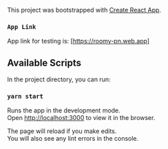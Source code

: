 This project was bootstrapped with [Create React App](https://github.com/facebook/create-react-app).

### `App Link`

App link for testing is: [https://roomy-pn.web.app]

## Available Scripts

In the project directory, you can run:

### `yarn start`

Runs the app in the development mode.<br />
Open [http://localhost:3000](http://localhost:3000) to view it in the browser.

The page will reload if you make edits.<br />
You will also see any lint errors in the console.

